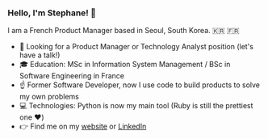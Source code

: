 ### Hello, I'm Stephane! :wave:

I am a French Product Manager based in Seoul, South Korea. 🇰🇷 🇫🇷

- 🔎 Looking for a Product Manager or Technology Analyst position (let's have a talk!)
- 🎓 Education: MSc in Information System Management / BSc in Software Engineering in France
- ☝️ Former Software Developer, now I use code to build products to solve my own problems
- 💻 Technologies: Python is now my main tool (Ruby is still the prettiest one ❤️)
- 👉 Find me on my [website](https://stephane-rbn.com) or [LinkedIn](https://www.linkedin.com/in/stephanerabenarisoa/)
